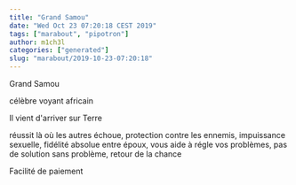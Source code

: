 ```yaml
---
title: "Grand Samou"
date: "Wed Oct 23 07:20:18 CEST 2019"
tags: ["marabout", "pipotron"]
author: m1ch3l
categories: ["generated"]
slug: "marabout/2019-10-23-07:20:18"
---
```


Grand Samou

célèbre voyant africain

Il vient d'arriver sur Terre

réussit là où les autres échoue, protection contre les ennemis, impuissance sexuelle, fidélité absolue entre époux, vous aide à régle vos problèmes, pas de solution sans problème, retour de la chance

Facilité de paiement
